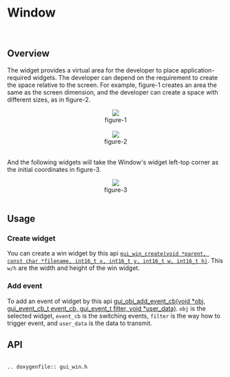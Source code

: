 # Window
<br>

## Overview

The widget provides a virtual area for the developer to place application-required widgets. The developer can depend on the requirement to create the space relative to the screen.
For example, figure-1 creates an area the same as the screen dimension, and the developer can create a space with different sizes, as in figure-2.

<center><img src="https://foruda.gitee.com/images/1701081169144847122/2f0a8469_13671147.png" /></center>
<center>figure-1</center>
<br>

<center><img src="https://foruda.gitee.com/images/1701081183476854396/dec93062_13671147.png" /></center>
<center>figure-2</center>
<br>

And the following widgets will take the Window's widget left-top corner as the initial coordinates in figure-3.
<br>

<center><img src="https://foruda.gitee.com/images/1701081206134160709/80ae8874_13671147.png" /></center>
<center>figure-3</center>
<br>

## Usage

### Create widget

You can create a win widget by this api [`gui_win_create(void *parent, const char *filename, int16_t x, int16_t y, int16_t w, int16_t h)`](#api).
This `w/h` are the width and height of the win widget.

### Add event

To add an event of widget by this api [gui_obj_add_event_cb(void *obj, gui_event_cb_t event_cb, gui_event_t filter, void *user_data)](#api).
`obj` is the selected widget, `event_cb` is the switching events, `filter` is the way how to trigger event, and `user_data` is the data to transmit.
<br>

<span id="api">

## API

</span>

```eval_rst

.. doxygenfile:: gui_win.h

```
